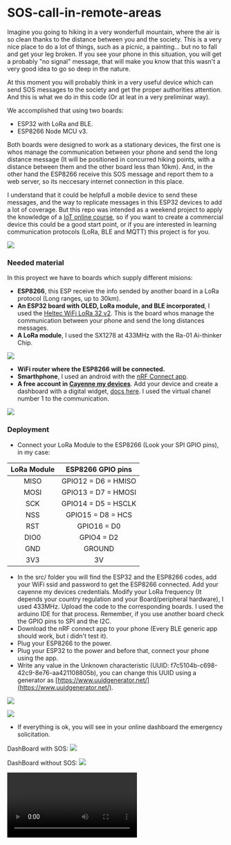 # SOS-call-in-remote-areas

Imagine you going to hiking in a very wonderfull mountain, where the air is so clean thanks to the distance between you and the society. This is a very nice place to do a lot of things, such as a picnic, a painting... but no to fall and get your leg broken. If you see your phone in this situation, you will get a probably "no signal" message, that will make you know that this wasn't a very good idea to go so deep in the nature. 

At this moment you will probably think in a very useful device which can send SOS messages to the society and get the proper authorities attention. And this is what we do in this code (Or at leat in a very preliminar way).

We accomplished that using two boards:
- ESP32 with LoRa and BLE.
- ESP8266 Node MCU v3.

Both boards were designed to work as a stationary devices, the first one is whos manage the communication between your phone and send the long distance message (It will be positioned in concurred hiking points, with a distance between them and the other board less than 10km). And, in the other hand the ESP8266 receive this SOS message and report them to a web server, so its neccesary internet connection in this place.

I understand that it could be helpfull a mobile device to send these messages, and the way to replicate messages in this ESP32 devices to add a lot of coverage. But this repo was intended as a weekend project to apply the knowledge of a [IoT online course](https://platzi.com/cursos/iot-protocolos/), so if you want to create a commercial device this could be a good start point, or if you are interested in learning communication protocols (LoRa, BLE and MQTT) this project is for you.

![](https://github.com/spinedaospina/SOS-call-in-remote-areas/blob/main/img/BA4D5D63-AB1E-47BC-8359-059CC40B1E3F.jpg)

### Needed material
In this proyect we have to boards which supply different misions:
- **ESP8266**, this ESP receive the info sended by another board in a LoRa protocol (Long ranges, up to 30km).
- **An ESP32 board with OLED, LoRa module, and BLE incorporated**, I used the [Heltec WiFi LoRa 32 v2](https://heltec.org/project/wifi-lora-32/ "Heltec WiFi LoRa 32 v2"). This is the board whos manage the communication between your phone and send the long distances messages.
- **A LoRa module**, I used the SX1278 at 433MHz with the Ra-01 Ai-thinker Chip.

![](https://github.com/spinedaospina/SOS-call-in-remote-areas/blob/main/img/IMG_3275.JPG)

- **WiFi router where the ESP8266 will be connected.**
- **Smarthphone**, I used an android with the [nRF Connect app](https://play.google.com/store/apps/details?id=no.nordicsemi.android.mcp&hl=es_CO&gl=US).
- **A free account in [Cayenne my devices](https://accounts.mydevices.com/)**. Add your device and create a dashboard with a digital widget, [docs here](https://developers.mydevices.com/cayenne/docs/getting-started/). I used the virtual chanel number 1 to the communication.

![](https://github.com/spinedaospina/SOS-call-in-remote-areas/blob/main/img/IMG_3276.JPG)

### Deployment
- Connect your LoRa Module to the ESP8266 (Look your SPI GPIO pins), in my case:

| LoRa Module | ESP8266 GPIO pins |
|:-------------:|:-------------:|
| MISO | GPIO12 = D6 = HMISO |
| MOSI | GPIO13 = D7 = HMOSI |
| SCK | GPIO14 = D5 = HSCLK |
| NSS | GPIO15 = D8 = HCS |
| RST | GPIO16 = D0 |
| DIO0 | GPIO4 = D2 |
| GND | GROUND |
| 3V3 | 3V |

- In the src/ folder you will find the ESP32 and the ESP8266 codes, add your WiFi ssid and password to get the ESP8266 connected. Add your cayenne my devices credentials. Modify your LoRa frequency (It depends your country regulation and your Board/peripheral hardware), I used 433MHz. Upload the code to the corresponding boards. I used the arduino IDE for that process. Remember, if you use another board check the GPIO pins to SPI and the I2C.
- Download the nRF connect app to your phone (Every BLE generic app should work, but i didn't test it).
- Plug your ESP8266 to the power.
- Plug your ESP32 to the power and before that, connect your phone using the app.
- Write any value in the Unknown characteristic (UUID: f7c5104b-c698-42c9-8e76-aa421108805b), you can change this UUID using a generator as [https://www.uuidgenerator.net/](https://www.uuidgenerator.net/).

![](https://github.com/spinedaospina/SOS-call-in-remote-areas/blob/main/img/IMG_3273.JPG)

![](https://github.com/spinedaospina/SOS-call-in-remote-areas/blob/main/img/IMG_3274.JPG)

- If everything is ok, you will see in your online dashboard the emergency solicitation.

DashBoard with SOS:
![](https://github.com/spinedaospina/SOS-call-in-remote-areas/blob/main/img/SOSactivo.png)

DashBoard without SOS:
![](https://github.com/spinedaospina/SOS-call-in-remote-areas/blob/main/img/SOSnoactivo.jpg)

![](https://github.com/spinedaospina/SOS-call-in-remote-areas/blob/main/img/img-3283_y84Ask6I.mp4)

